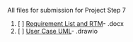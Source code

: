 All files for submission for Project Step 7

1. [ ] [Requirement List and RTM](https://github.com/gowebUSA/MSSA-Project/blob/master/TSQL/Project-Step-7/Requirement%20List%20and%20RTM.docx)- .docx
2. [ ] [User Case UML](https://github.com/gowebUSA/MSSA-Project/blob/master/TSQL/Project-Step-7/Proj%20Step%207%20UML.drawio)- .drawio
